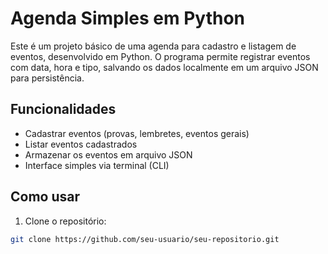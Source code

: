 # Agenda Simples em Python

Este é um projeto básico de uma agenda para cadastro e listagem de eventos, desenvolvido em Python. O programa permite registrar eventos com data, hora e tipo, salvando os dados localmente em um arquivo JSON para persistência.

## Funcionalidades

- Cadastrar eventos (provas, lembretes, eventos gerais)
- Listar eventos cadastrados
- Armazenar os eventos em arquivo JSON
- Interface simples via terminal (CLI)

## Como usar

1. Clone o repositório:
```bash
git clone https://github.com/seu-usuario/seu-repositorio.git
